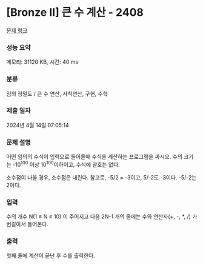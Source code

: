 # [Bronze II] 큰 수 계산 - 2408 

[문제 링크](https://www.acmicpc.net/problem/2408) 

### 성능 요약

메모리: 31120 KB, 시간: 40 ms

### 분류

임의 정밀도 / 큰 수 연산, 사칙연산, 구현, 수학

### 제출 일자

2024년 4월 14일 07:05:14

### 문제 설명

<p>어떤 임의의 수식이 입력으로 들어올때 수식을 계산하는 프로그램을 짜시오. 수의 크기는 -10<sup>100</sup> 이상 10<sup>100</sup>이하이고, 수식에 괄호는 없다.</p>

<p>소수점이 나올 경우, 소수점은 내린다. 참고로, -5/2 = -3이고, 5/-2도 -3이다. -5/-2는 2이다.</p>

### 입력 

 <p>수의 개수 N(1 ≤ N ≤ 10) 이 주어지고 다음 2N-1 개의 줄에는 수와 연산자(+, -, *, /) 가 번갈아서 들어온다.</p>

### 출력 

 <p>첫째 줄에 계산이 끝난 후 수를 출력한다.</p>

